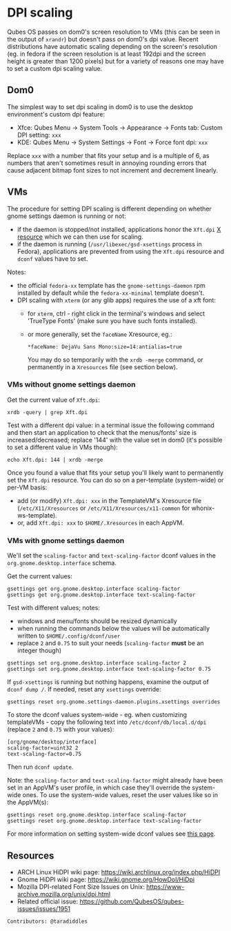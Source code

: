 DPI scaling
===========

Qubes OS passes on dom0's screen resolution to VMs (this can be seen in the output of `xrandr`) but doesn't pass on dom0's dpi value. Recent distributions have automatic scaling depending on the screen's resolution (eg. in fedora if the screen resolution is at least 192dpi and the screen height is greater than 1200 pixels) but for a variety of reasons one may have to set a custom dpi scaling value.


Dom0
----

The simplest way to set dpi scaling in dom0 is to use the desktop environment's custom dpi feature:

- Xfce: Qubes Menu → System Tools → Appearance → Fonts tab: Custom DPI setting: `xxx`
- KDE: Qubes Menu → System Settings → Font → Force font dpi: `xxx`

Replace `xxx` with a number that fits your setup and is a multiple of 6, as numbers that aren't sometimes result in annoying rounding errors that cause adjacent bitmap font sizes to not increment and decrement linearly.


VMs
---

The procedure for setting DPI scaling is different depending on whether gnome settings daemon is running or not:

- if the daemon is stopped/not installed, applications honor the `Xft.dpi` [X resource](https://en.wikipedia.org/wiki/X_resources) which we can then use for scaling.
- if the daemon is running (`/usr/libexec/gsd-xsettings` process in Fedora), applications are prevented from using the `Xft.dpi` resource and `dconf` values have to set.

Notes:
- the official `fedora-xx` template has the `gnome-settings-daemon` rpm installed by default while the `fedora-xx-minimal` template doesn't.
- DPI scaling with `xterm` (or any glib apps) requires the use of a xft font:
   - for `xterm`, ctrl - right click in the terminal's windows and select 'TrueType Fonts' (make sure you have such fonts installed).
   - or more generally, set the `faceName` Xresource, eg.:
   
       `*faceName: DejaVu Sans Mono:size=14:antialias=true`
   
       You may do so temporarily with the `xrdb -merge` command, or permanently in a `Xresources` file (see section below).


### VMs without gnome settings daemon ###

Get the current value of `Xft.dpi`:

~~~
xrdb -query | grep Xft.dpi
~~~

Test with a different dpi value: in a terminal issue the following command and then start an application to check that the menus/fonts' size is increased/decreased; replace '144' with the value set in dom0 (it's possible to set a different value in VMs though):

~~~
echo Xft.dpi: 144 | xrdb -merge
~~~

Once you found a value that fits your setup you'll likely want to permanently set the `Xft.dpi` resource. You can do so on a per-template (system-wide) or per-VM basis:

- add (or modify) `Xft.dpi: xxx` in the TemplateVM's Xresource file (`/etc/X11/Xresources` or `/etc/X11/Xresources/x11-common` for whonix-ws-template).
- or, add `Xft.dpi: xxx` to `$HOME/.Xresources` in each AppVM.


### VMs with gnome settings daemon ###

We'll set the `scaling-factor` and `text-scaling-factor` dconf values in the `org.gnome.desktop.interface` schema.

Get the current values:

~~~
gsettings get org.gnome.desktop.interface scaling-factor
gsettings get org.gnome.desktop.interface text-scaling-factor
~~~

Test with different values; notes:
- windows and menu/fonts should be resized dynamically
- when running the commands below the values will be automatically written to `$HOME/.config/dconf/user`
- replace `2` and `0.75` to suit your needs (`scaling-factor` **must** be an integer though)

~~~
gsettings set org.gnome.desktop.interface scaling-factor 2
gsettings set org.gnome.desktop.interface text-scaling-factor 0.75
~~~

If `gsd-xsettings` is running but nothing happens, examine the output of `dconf dump /`. If needed, reset any `xsettings` override:

~~~
gsettings reset org.gnome.settings-daemon.plugins.xsettings overrides
~~~

To store the dconf values system-wide - eg. when customizing templateVMs - copy the following text into `/etc/dconf/db/local.d/dpi` (replace `2` and `0.75` with your values):

~~~
[org/gnome/desktop/interface]
scaling-factor=uint32 2
text-scaling-factor=0.75
~~~

Then run `dconf update`.

Note: the `scaling-factor` and `text-scaling-factor` might already have been set in an AppVM's user profile, in which case they'll override the system-wide ones. To use the system-wide values, reset the user values like so in the AppVM(s):

~~~
gsettings reset org.gnome.desktop.interface scaling-factor
gsettings reset org.gnome.desktop.interface text-scaling-factor
~~~


For more information on setting system-wide dconf values see [this page](https://help.gnome.org/admin/system-admin-guide/stable/dconf-custom-defaults.html.en).


Resources
---------
- ARCH Linux HiDPI wiki page: https://wiki.archlinux.org/index.php/HiDPI
- Gnome HiDPI wiki page: https://wiki.gnome.org/HowDoI/HiDpi
- Mozilla DPI-related Font Size Issues on Unix: https://www-archive.mozilla.org/unix/dpi.html
- Related official issue: https://github.com/QubesOS/qubes-issues/issues/1951

`Contributors: @taradiddles`
